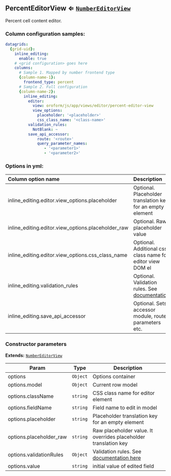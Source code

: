 <a name="module_PercentEditorView"></a>
## PercentEditorView ⇐ <code>[NumberEditorView](./number-editor-view.md)</code>
Percent cell content editor.

### Column configuration samples:
``` yml
datagrids:
  {grid-uid}:
    inline_editing:
      enable: true
    # <grid configuration> goes here
    columns:
      # Sample 1. Mapped by number frontend type
      {column-name-1}:
        frontend_type: percent
      # Sample 2. Full configuration
      {column-name-2}:
        inline_editing:
          editor:
            view: oroform/js/app/views/editor/percent-editor-view
            view_options:
              placeholder: '<placeholder>'
              css_class_name: '<class-name>'
          validation_rules:
            NotBlank: ~
          save_api_accessor:
              route: '<route>'
              query_parameter_names:
                 - '<parameter1>'
                 - '<parameter2>'
```

### Options in yml:

Column option name                                  | Description
:---------------------------------------------------|:-----------
inline_editing.editor.view_options.placeholder      | Optional. Placeholder translation key for an empty element
inline_editing.editor.view_options.placeholder_raw  | Optional. Raw placeholder value
inline_editing.editor.view_options.css_class_name   | Optional. Additional css class name for editor view DOM el
inline_editing.validation_rules | Optional. Validation rules. See [documentation](../reference/js_validation.md#conformity-server-side-validations-to-client-once)
inline_editing.save_api_accessor                    | Optional. Sets accessor module, route, parameters etc.

### Constructor parameters

**Extends:** <code>[NumberEditorView](./number-editor-view.md)</code>  

| Param | Type | Description |
| --- | --- | --- |
| options | <code>Object</code> | Options container |
| options.model | <code>Object</code> | Current row model |
| options.className | <code>string</code> | CSS class name for editor element |
| options.fieldName | <code>string</code> | Field name to edit in model |
| options.placeholder | <code>string</code> | Placeholder translation key for an empty element |
| options.placeholder_raw | <code>string</code> | Raw placeholder value. It overrides placeholder translation key |
| options.validationRules | <code>Object</code> | Validation rules. See [documentation here](../reference/js_validation.md#conformity-server-side-validations-to-client-once) |
| options.value | <code>string</code> | initial value of edited field |

